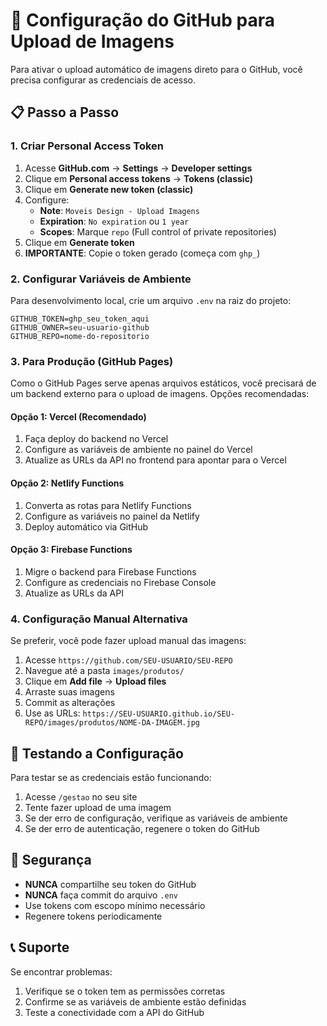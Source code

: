 # 🔑 Configuração do GitHub para Upload de Imagens

Para ativar o upload automático de imagens direto para o GitHub, você precisa configurar as credenciais de acesso.

## 📋 Passo a Passo

### 1. Criar Personal Access Token

1. Acesse **GitHub.com** → **Settings** → **Developer settings**
2. Clique em **Personal access tokens** → **Tokens (classic)**
3. Clique em **Generate new token (classic)**
4. Configure:
   - **Note**: `Moveis Design - Upload Imagens`
   - **Expiration**: `No expiration` ou `1 year`
   - **Scopes**: Marque `repo` (Full control of private repositories)
5. Clique em **Generate token**
6. **IMPORTANTE**: Copie o token gerado (começa com `ghp_`)

### 2. Configurar Variáveis de Ambiente

Para desenvolvimento local, crie um arquivo `.env` na raiz do projeto:

```env
GITHUB_TOKEN=ghp_seu_token_aqui
GITHUB_OWNER=seu-usuario-github
GITHUB_REPO=nome-do-repositorio
```

### 3. Para Produção (GitHub Pages)

Como o GitHub Pages serve apenas arquivos estáticos, você precisará de um backend externo para o upload de imagens. Opções recomendadas:

#### Opção 1: Vercel (Recomendado)
1. Faça deploy do backend no Vercel
2. Configure as variáveis de ambiente no painel do Vercel
3. Atualize as URLs da API no frontend para apontar para o Vercel

#### Opção 2: Netlify Functions
1. Converta as rotas para Netlify Functions
2. Configure as variáveis no painel da Netlify
3. Deploy automático via GitHub

#### Opção 3: Firebase Functions
1. Migre o backend para Firebase Functions
2. Configure as credenciais no Firebase Console
3. Atualize as URLs da API

### 4. Configuração Manual Alternativa

Se preferir, você pode fazer upload manual das imagens:

1. Acesse `https://github.com/SEU-USUARIO/SEU-REPO`
2. Navegue até a pasta `images/produtos/`
3. Clique em **Add file** → **Upload files**
4. Arraste suas imagens
5. Commit as alterações
6. Use as URLs: `https://SEU-USUARIO.github.io/SEU-REPO/images/produtos/NOME-DA-IMAGEM.jpg`

## 🔧 Testando a Configuração

Para testar se as credenciais estão funcionando:

1. Acesse `/gestao` no seu site
2. Tente fazer upload de uma imagem
3. Se der erro de configuração, verifique as variáveis de ambiente
4. Se der erro de autenticação, regenere o token do GitHub

## 🚨 Segurança

- **NUNCA** compartilhe seu token do GitHub
- **NUNCA** faça commit do arquivo `.env`
- Use tokens com escopo mínimo necessário
- Regenere tokens periodicamente

## 📞 Suporte

Se encontrar problemas:
1. Verifique se o token tem as permissões corretas
2. Confirme se as variáveis de ambiente estão definidas
3. Teste a conectividade com a API do GitHub